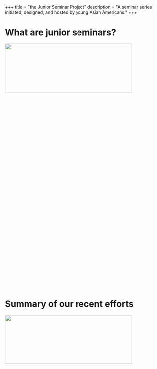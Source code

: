 +++
title = "the Junior Seminar Project"
description = "A seminar series initiated, designed, and hosted by young Asian Americans."
+++


# What are junior seminars?
<img src="../../img/sem.jpg"  width="90%" height="20%">

# Summary of our recent efforts
<img src="../../img/sem2.jpg"  width="90%" height="20%">

